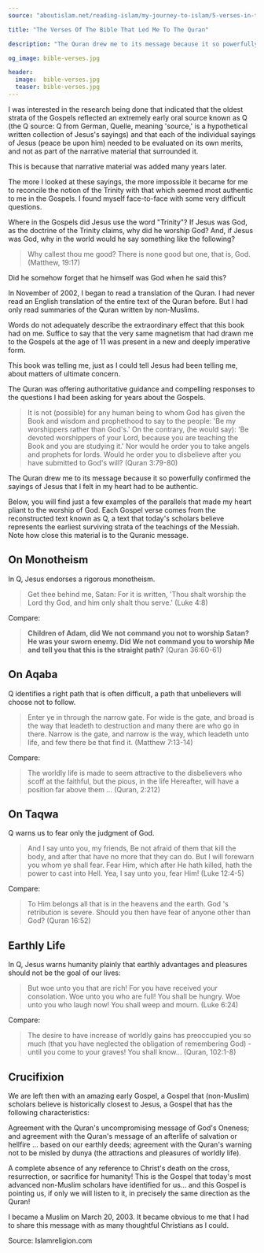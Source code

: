 ```yaml
---
source: "aboutislam.net/reading-islam/my-journey-to-islam/5-verses-in-the-bible-led-me-to-islam/"

title: "The Verses Of The Bible That Led Me To The Quran"

description: "The Quran drew me to its message because it so powerfully confirmed the sayings of Jesus that I felt in my heart had to be authentic."

og_image: bible-verses.jpg

header:
  image:  bible-verses.jpg
  teaser: bible-verses.jpg
---
```


I was interested in the research being done that indicated that the oldest strata of the Gospels reflected an extremely early oral source known as Q (the Q source: Q from German, Quelle, meaning 'source,' is a hypothetical written collection of Jesus's sayings) and that each of the individual sayings of Jesus (peace be upon him) needed to be evaluated on its own merits, and not as part of the narrative material that surrounded it.

This is because that narrative material was added many years later.

The more I looked at these sayings, the more impossible it became for me to reconcile the notion of the Trinity with that which seemed most authentic to me in the Gospels. I found myself face-to-face with some very difficult questions.

Where in the Gospels did Jesus use the word "Trinity"? If Jesus was God, as the doctrine of the Trinity claims, why did he worship God? And, if Jesus was God, why in the world would he say something like the following?

> Why callest thou me good? There is none good but one, that is, God. (Matthew, 19:17)

Did he somehow forget that he himself was God when he said this?

In November of 2002, I began to read a translation of the Quran. I had never read an English translation of the entire text of the Quran before. But I had only read summaries of the Quran written by non-Muslims.

Words do not adequately describe the extraordinary effect that this book had on me. Suffice to say that the very same magnetism that had drawn me to the Gospels at the age of 11 was present in a new and deeply imperative form.

This book was telling me, just as I could tell Jesus had been telling me, about matters of ultimate concern.

The Quran was offering authoritative guidance and compelling responses to the questions I had been asking for years about the Gospels.

>  It is not (possible) for any human being to whom God has given the Book and wisdom and prophethood to say to the people: 'Be my worshippers rather than God's.' On the contrary, (he would say): 'Be devoted worshippers of your Lord, because you are teaching the Book and you are studying it.' Nor would he order you to take angels and prophets for lords. Would he order you to disbelieve after you have submitted to God's will? (Quran 3:79-80)

The Quran drew me to its message because it so powerfully confirmed the sayings of Jesus that I felt in my heart had to be authentic.

Below, you will find just a few examples of the parallels that made my heart pliant to the worship of God. Each Gospel verse comes from the reconstructed text known as Q, a text that today's scholars believe represents the earliest surviving strata of the teachings of the Messiah. Note how close this material is to the Quranic message.

## On Monotheism

In Q, Jesus endorses a rigorous monotheism.

> Get thee behind me, Satan: For it is written, 'Thou shalt worship the Lord thy God, and him only shalt thou serve.' (Luke 4:8)

 Compare:

> **Children of Adam, did We not command you not to worship Satan? He was your sworn enemy. Did We not command you to worship Me and tell you that this is the straight path?** (Quran 36:60-61)

## On Aqaba

Q identifies a right path that is often difficult, a path that unbelievers will choose not to follow.

> Enter ye in through the narrow gate. For wide is the gate, and broad is the way that leadeth to destruction and many there are who go in there. Narrow is the gate, and narrow is the way, which leadeth unto life, and few there be that find it. (Matthew 7:13-14)

 Compare:

> The worldly life is made to seem attractive to the disbelievers who scoff at the faithful, but the pious, in the life Hereafter, will have a position far above them … (Quran, 2:212)

## On Taqwa

Q warns us to fear only the judgment of God.

> And I say unto you, my friends, Be not afraid of them that kill the body, and after that have no more that they can do. But I will forewarn you whom ye shall fear. Fear Him, which after He hath killed, hath the power to cast into Hell. Yea, I say unto you, fear Him! (Luke 12:4-5)

 Compare:

> To Him belongs all that is in the heavens and the earth. God 's retribution is severe. Should you then have fear of anyone other than God? (Quran 16:52)

## Earthly Life

In Q, Jesus warns humanity plainly that earthly advantages and pleasures should not be the goal of our lives:

> But woe unto you that are rich! For you have received your consolation. Woe unto you who are full! You shall be hungry. Woe unto you who laugh now! You shall weep and mourn. (Luke 6:24)

 Compare:

> The desire to have increase of worldly gains has preoccupied you so much (that you have neglected the obligation of remembering God) - until you come to your graves! You shall know… (Quran, 102:1-8)

## Crucifixion

We are left then with an amazing early Gospel, a Gospel that (non-Muslim) scholars believe is historically closest to Jesus, a Gospel that has the following characteristics:

Agreement with the Quran's uncompromising message of God's Oneness; and agreement with the Quran's message of an afterlife of salvation or hellfire … based on our earthly deeds; agreement with the Quran's warning not to be misled by dunya (the attractions and pleasures of worldly life).

A complete absence of any reference to Christ's death on the cross, resurrection, or sacrifice for humanity! This is the Gospel that today's most advanced non-Muslim scholars have identified for us… and this Gospel is pointing us, if only we will listen to it, in precisely the same direction as the Quran!

I became a Muslim on March 20, 2003. It became obvious to me that I had to share this message with as many thoughtful Christians as I could.

Source: Islamreligion.com
